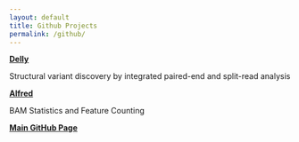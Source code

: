 ```yaml
---
layout: default
title: Github Projects
permalink: /github/
---
```


**[Delly][de]**

Structural variant discovery by integrated paired-end and split-read analysis

**[Alfred][al]**

BAM Statistics and Feature Counting

**[Main GitHub Page][ma]**


[de]: https://github.com/dellytools/delly "Delly GitHub Repository"
[al]: https://github.com/tobiasrausch/alfred "Alfred GitHub Repository"
[ma]: https://github.com/tobiasrausch/ "My GitHub Page"

